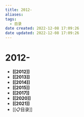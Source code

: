 ```yaml
---
title: 2012-
aliases:
tags:
  - 目录
date created: 2022-12-08 17:09:26
date updated: 2022-12-08 17:09:26
---
```


# 2012-

- **[[2012]]**
- **[[2013]]**
- **[[2014]]**
- **[[2015]]**
- **[[2017]]**
- **[[2020]]**
- **[[2021]]**
- [[📋目录]]
